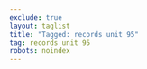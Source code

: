 ```yaml
---
exclude: true
layout: taglist
title: "Tagged: records unit 95"
tag: records unit 95
robots: noindex
---
```

